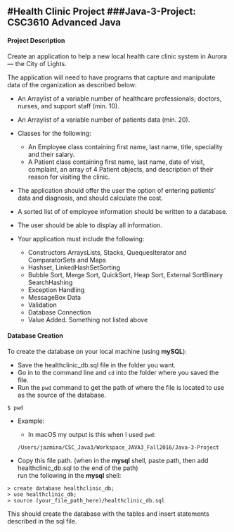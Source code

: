 
#Health Clinic Project
###Java-3-Project: CSC3610 Advanced Java
-----

#### Project Description
Create an application to help a new local health care clinic system in Aurora — the City of Lights.

The application will need to have programs that capture and manipulate data of the organization as described below:

* An Arraylist of a variable number of healthcare professionals; doctors, nurses, and support staff (min. 10).

* An Arraylist of a variable number of patients data (min. 20).

* Classes for the following:
  - An Employee class containing first name, last name, title, speciality and their salary. 
  - A Patient class containing first name, last name, date of visit, complaint, an array of 4 Patient objects, and description of their reason for visiting the clinic. 

* The application should offer the user the option of entering patients’ data and diagnosis, and should calculate the cost.

* A sorted list of of employee information should be written to a database.  

* The user should be able to display all information.


* Your application must include the following:
  - Constructors ArraysLists, Stacks, QuequesIterator and ComparatorSets and Maps
  - Hashset, LinkedHashSetSorting
  - Bubble Sort, Merge Sort, QuickSort, Heap Sort, External SortBinary SearchHashing
  - Exception Handling 
  - MessageBox Data 
  - Validation 
  - Database Connection
  - Value Added. Something not listed above 


#### Database Creation 
  To create the database on your local machine (using **mySQL**):
  
  * Save the healthclinic_db.sql file in the folder you want.  
  * Go in to the command line and `cd` into the folder where you saved the file. 
  * Run the `pwd` command to get the path of where the file is located to use as the source of the database. 
```
$ pwd
```
 * Example:
   - In macOS my output is this when I used `pwd`:
   ```
   /Users/jazmina/CSC_Java3/Workspace_JAVA3_Fall2016/Java-3-Project
   ```
  
 * Copy this file path. (when in the **mysql** shell, paste path, then add healthclinic_db.sql to the end of the path)            
run the following in the **mysql** shell:
``` 
> create database healthclinic_db;
> use healthclinic_db;
> source (your_file_path_here)/healthclinic_db.sql
```

This should create the database with the tables and insert statements described in the sql file.
